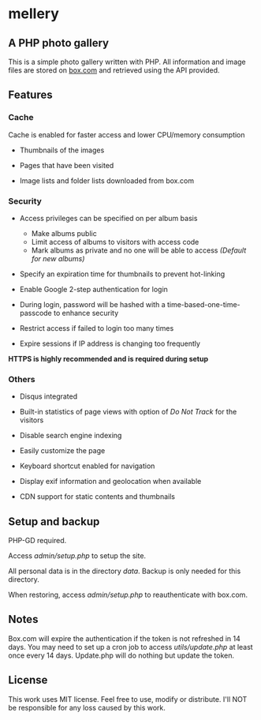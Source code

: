 mellery
=======

A PHP photo gallery
-------

This is a simple photo gallery written with PHP. All information and image files are stored on [box.com][b] and retrieved using the API provided.

## Features ##

### Cache ###

Cache is enabled for faster access and lower CPU/memory consumption

* Thumbnails of the images

* Pages that have been visited

* Image lists and folder lists downloaded from box.com

### Security ###

* Access privileges can be specified on per album basis

    * Make albums public
    * Limit access of albums to visitors with access code
    * Mark albums as private and no one will be able to access _(Default for new albums)_

* Specify an expiration time for thumbnails to prevent hot-linking

* Enable Google 2-step authentication for login

* During login, password will be hashed with a time-based-one-time-passcode to enhance security

* Restrict access if failed to login too many times

* Expire sessions if IP address is changing too frequently

**HTTPS is highly recommended and is required during setup**

### Others ###

* Disqus integrated

* Built-in statistics of page views with option of _Do Not Track_ for the visitors

* Disable search engine indexing

* Easily customize the page

* Keyboard shortcut enabled for navigation

* Display exif information and geolocation when available

* CDN support for static contents and thumbnails

## Setup and backup ##

PHP-GD required.

Access _admin/setup.php_ to setup the site.

All personal data is in the directory _data_. Backup is only needed for this directory.

When restoring, access _admin/setup.php_ to reauthenticate with box.com.

## Notes ##

Box.com will expire the authentication if the token is not refreshed in 14 days. You may need to set up a cron job to access _utils/update.php_ at least once every 14 days. Update.php will do nothing but update the token.

## License ##

This work uses MIT license. Feel free to use, modify or distribute. I'll NOT be responsible for any loss caused by this work.

[b]: https://www.box.com "box.com"
